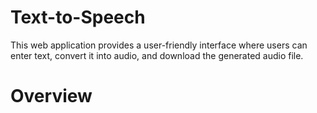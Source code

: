 # Text-to-Speech

This web application provides a user-friendly interface where users can enter text, convert it into audio, and download the generated audio file.

# Overview
